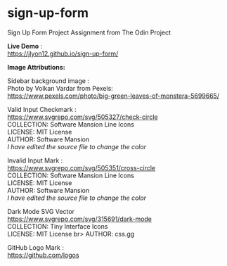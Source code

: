 # sign-up-form

Sign Up Form Project Assignment from The Odin Project

<strong>Live Demo</strong> : <br>
https://jlyon12.github.io/sign-up-form/

<strong>Image Attributions:</strong>

Sidebar background image : <br>
Photo by Volkan Vardar from Pexels: <br>
https://www.pexels.com/photo/big-green-leaves-of-monstera-5699665/

Valid Input Checkmark : <br>
https://www.svgrepo.com/svg/505327/check-circle <br>
COLLECTION: Software Mansion Line Icons <br>
LICENSE: MIT License <br>
AUTHOR: Software Mansion <br>
_I have edited the source file to change the color_

Invalid Input Mark : <br>
https://www.svgrepo.com/svg/505351/cross-circle <br>
COLLECTION: Software Mansion Line Icons <br>
LICENSE: MIT License <br>
AUTHOR: Software Mansion <br>
_I have edited the source file to change the color_ <br>

Dark Mode SVG Vector <br>
https://www.svgrepo.com/svg/315691/dark-mode <br>
COLLECTION: Tiny Interface Icons <br>
LICENSE: MIT License br>
AUTHOR: css.gg <br>

GitHub Logo Mark : <br>
https://github.com/logos <br>

